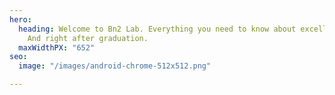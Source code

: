 ```yaml
---
hero:
  heading: Welcome to Bn2 Lab. Everything you need to know about excelling in college.
    And right after graduation.
  maxWidthPX: "652"
seo:
  image: "/images/android-chrome-512x512.png"

---
```

